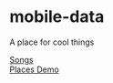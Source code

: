 mobile-data
===========

A place for cool things

[Songs]( songs/index.html )  
[Places Demo]( places-demo/index.html )  